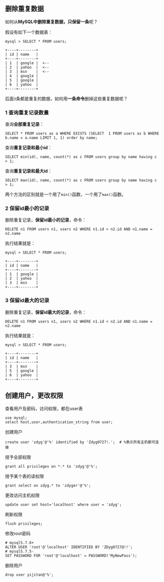 ## 删除重复数据

如何从**MySQL中删除重复数据，只保留一条**呢？

假设有如下一个数据表：

```
mysql > SELECT * FROM users;

+----+--------+
| id | name   |
+----+--------+
| 1  | google |  <--
| 2  | yahoo  |  <--
| 3  | msn    |  <--
| 4  | google |
| 5  | google |
| 6  | yahoo  |
+----+--------+
```

后面`3`条都是重复的数据，如何用**一条命令**删掉这些重复数据呢？

### 1 查询重复记录数量

查询**全部重复记录**：

```mysql
SELECT * FROM users as a WHERE EXISTS (SELECT  1 FROM users as b WHERE b.name = a.name LIMIT 1, 1) order by name;
```

查询**重复记录和最小id**：

```mysql
SELECT min(id), name, count(*) as c FROM users group by name having c > 1;
```

查询**重复记录和最大id**：

```mysql
SELECT max(id), name, count(*) as c FROM users group by name having c > 1;
```

两个方法的区别就是一个用了`min()`函数，一个用了`max()`函数。

### 2 保留id最小的记录

删除重复记录，**保留id最小的记录**，命令：

```mysql
DELETE n1 FROM users n1, users n2 WHERE n1.id > n2.id AND n1.name = n2.name
```

执行结果就是：

```mysql
mysql > SELECT * FROM users;

+----+--------+
| id | name   |
+----+--------+
| 1  | google |
| 2  | yahoo  |
| 3  | msn    |
+----+--------+
```

### 3 保留id最大的记录

删除重复记录，**保留id最大的记录**，命令：

```mysql
DELETE n1 FROM users n1, users n2 WHERE n1.id < n2.id AND n1.name = n2.name
```

执行结果就是：

```mysql
mysql > SELECT * FROM users;

+----+--------+
| id | name   |
+----+--------+
| 3  | msn    |
| 5  | google |
| 6  | yahoo  |
+----+--------+
```

## 创建用户，更改权限

查看用户及密码，访问权限，都在user表

```mysql
use mysql;
select host,user,authentication_string from user;
```

创建用户

```mysql
create user 'zdyg'@'%' identified by 'Zdyg0727!.';	# %表示所有主机都可连接
```

授予全部权限

```mysql
grant all privileges on *.* to 'zdyg'@'%';
```

授予某个表的读权限

```mysql
grant select on zdyg.* to 'zdyger'@'%';
```

更改访问主机权限

```mysql
update user set host='localhost' where user = 'zdyg';
```

刷新权限

```mysql
flush privileges;
```

修改root密码

```mysql
# mysql5.7.6+
ALTER USER 'root'@'localhost' IDENTIFIED BY 'ZDyg0727@!!';
# mysql5.7.5-
SET PASSWORD FOR 'root'@'localhost' = PASSWORD('MyNewPass');
```

删除用户

```mysql
drop user yijitan@'%';
```

